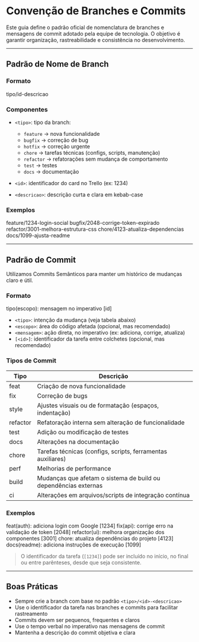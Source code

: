 # Convenção de Branches e Commits

Este guia define o padrão oficial de nomenclatura de branches e mensagens de commit adotado pela equipe de tecnologia. O objetivo é garantir organização, rastreabilidade e consistência no desenvolvimento.

---

## Padrão de Nome de Branch

### Formato

tipo/id-descricao

### Componentes

- `<tipo>`: tipo da branch:
  - `feature` → nova funcionalidade
  - `bugfix` → correção de bug
  - `hotfix` → correção urgente
  - `chore` → tarefas técnicas (configs, scripts, manutenção)
  - `refactor` → refatorações sem mudança de comportamento
  - `test` → testes
  - `docs` → documentação

- `<id>`: identificador do card no Trello (ex: 1234)

- `<descricao>`: descrição curta e clara em kebab-case

### Exemplos

feature/1234-login-social
bugfix/2048-corrige-token-expirado
refactor/3001-melhora-estrutura-css
chore/4123-atualiza-dependencias
docs/1099-ajusta-readme

---

## Padrão de Commit

Utilizamos Commits Semânticos para manter um histórico de mudanças claro e útil.

### Formato

tipo(escopo): mensagem no imperativo [id]

- `<tipo>`: intenção da mudança (veja tabela abaixo)
- `<escopo>`: área do código afetada (opcional, mas recomendado)
- `<mensagem>`: ação direta, no imperativo (ex: adiciona, corrige, atualiza)
- `[<id>]`: identificador da tarefa entre colchetes (opcional, mas recomendado)

### Tipos de Commit

| Tipo     | Descrição                                                |
| -------- | ------------------------------------------------------- |
| feat     | Criação de nova funcionalidade                           |
| fix      | Correção de bugs                                        |
| style    | Ajustes visuais ou de formatação (espaços, indentação)  |
| refactor | Refatoração interna sem alteração de funcionalidade     |
| test     | Adição ou modificação de testes                          |
| docs     | Alterações na documentação                               |
| chore    | Tarefas técnicas (configs, scripts, ferramentas auxiliares) |
| perf     | Melhorias de performance                                 |
| build    | Mudanças que afetam o sistema de build ou dependências externas |
| ci       | Alterações em arquivos/scripts de integração contínua   |

### Exemplos

feat(auth): adiciona login com Google [1234]
fix(api): corrige erro na validação de token [2048]
refactor(ui): melhora organização dos componentes [3001]
chore: atualiza dependências do projeto [4123]
docs(readme): adiciona instruções de execução [1099]

> O identificador da tarefa (`[1234]`) pode ser incluído no início, no final ou entre parênteses, desde que seja consistente.

---

## Boas Práticas

- Sempre crie a branch com base no padrão `<tipo>/<id>-<descricao>`
- Use o identificador da tarefa nas branches e commits para facilitar rastreamento
- Commits devem ser pequenos, frequentes e claros
- Use o tempo verbal no imperativo nas mensagens de commit
- Mantenha a descrição do commit objetiva e clara

